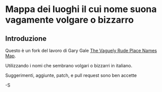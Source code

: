 # Mappa dei luoghi il cui nome suona vagamente volgare o bizzarro

## Introduzione

Questo è un fork del lavoro di Gary Gale [The Vaguely Rude Place Names Map](http://maps.geotastic.org/rude/).

Utilizzando i nomi che sembrano volgari o bizzarri in italiano.

Suggerimenti, aggiunte, patch, e pull request sono ben accette

-S
